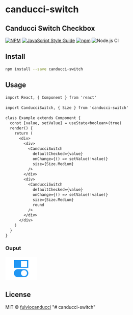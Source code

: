 # canducci-switch

## Canducci Switch Checkbox

[![NPM](https://img.shields.io/npm/v/canducci-switch.svg)](https://www.npmjs.com/package/canducci-switch) [![JavaScript Style Guide](https://img.shields.io/badge/code_style-standard-brightgreen.svg)](https://standardjs.com) [![npm](https://img.shields.io/npm/dt/canducci-switch?style=plastic)](https://www.npmjs.com/package/canducci-switch) ![Node.js CI](https://github.com/fulviocanducci/canducci-switch/workflows/Node.js%20CI/badge.svg)


## Install

```bash
npm install --save canducci-switch
```

## Usage

```tsx
import React, { Component } from 'react'

import CanducciSwitch, { Size } from 'canducci-switch'

class Example extends Component {
  const [value, setValue] = useState<boolean>(true)
  render() {
    return (
      <div>
        <div>
          <CanducciSwitch
            defaultChecked={value}
            onChange={() => setValue(!value)}
            size={Size.Medium}
          />
        </div>
        <div>
          <CanducciSwitch
            defaultChecked={value}
            onChange={() => setValue(!value)}
            size={Size.Medium}
            round
          />
        </div>
      </div>
    )
  }
}
```

### Ouput

![output](https://raw.githubusercontent.com/fulviocanducci/canducci-switch/master/img/output.png)

## License

MIT © [fulviocanducci](https://github.com/fulviocanducci)
"# canducci-switch" 
